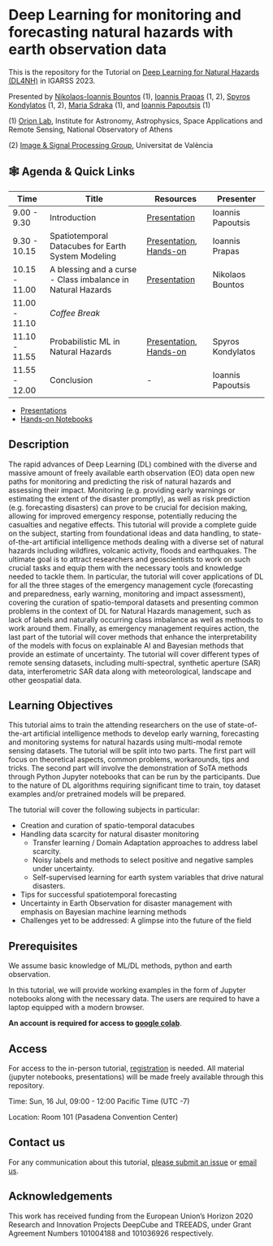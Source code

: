 # Deep Learning for monitoring and forecasting natural hazards with earth observation data

This is the repository for the Tutorial on [Deep Learning for Natural Hazards (DL4NH)](https://2023.ieeeigarss.org/tutorials.php#tut109) in IGARSS 2023.

Presented by [Nikolaos-Ioannis Bountos](https://ngbountos.github.io/) (1), [Ioannis Prapas](https://iprapas.github.io) (1, 2), [Spyros Kondylatos](https://github.com/skondylatos/) (1, 2), [Maria Sdraka](https://github.com/paren8esis/) (1), and [Ioannis Papoutsis](https://scholar.google.gr/citations?user=46cBUO8AAAAJ) (1) 

(1) [Orion Lab](http://orionlab.space.noa.gr/), Institute for Astronomy, Astrophysics, Space Applications and Remote Sensing, National Observatory of Athens

(2) [Image & Signal Processing Group](https://isp.uv.es/), Universitat de València

## 🕸️ Agenda & Quick Links

| Time          | Title          | Resources                       | Presenter         |
|---------------|----------------|---------------------------------|-------------------|
| 9.00 - 9.30   | Introduction   | [Presentation](https://docs.google.com/presentation/d/1RC0MaaI6ZRM1-LDD_IQILZz78W1JK2aT/edit?usp=drive_link&ouid=103666319609428787109&rtpof=true&sd=true)                | Ioannis Papoutsis |
| 9.30 - 10.15  | Spatiotemporal Datacubes for Earth System Modeling | [Presentation](https://docs.google.com/presentation/d/1zJm792cPx72i-il6PeZDV9XuwclACroSvFSjJiccgGY/edit?usp=drive_link), [Hands-on](https://colab.research.google.com/drive/11uJKHF67ifle2iWtANrYgxu7KiK48Tjb?usp=drive_link)  | Ioannis Prapas    |
| 10.15 - 11.00 | A blessing and a curse - Class imbalance in Natural Hazards| [Presentation](https://docs.google.com/presentation/d/1XTRsU9FhsFWhLhYTRK-bodpgTA1_BNcMVF6bMq0jL4c/edit?usp=sharing)                | Nikolaos Bountos  |
| 11.00 - 11.10 | *Coffee Break* |                                 |                   |
| 11.10 - 11.55 |  Probabilistic ML in Natural Hazards| [Presentation](https://docs.google.com/presentation/d/1GepCuzLx3SxiWxO3aszqR79uaUGGmd6FRC_KdJRY5qg/edit?usp=drive_link), [Hands-on](https://colab.research.google.com/drive/1LMihcZHW_YePbR0sUlGeiUvyjspp5Z24?usp=drive_link)  | Spyros Kondylatos |
| 11.55 - 12.00 | Conclusion     | -                | Ioannis Papoutsis |

- [Presentations](https://drive.google.com/drive/folders/1YX_whI7i8lgbvZqita2bKLUGWw3hKEoR?usp=drive_link)
- [Hands-on Notebooks](https://drive.google.com/drive/folders/18DXoU-OpgDcgNrbIZB3LOtnnjkD7kg6y?usp=drive_link)

## Description

The rapid advances of Deep Learning (DL) combined with the diverse and massive amount of freely available earth observation (EO) data open new paths for monitoring and predicting the risk of natural hazards and assessing their impact. Monitoring (e.g. providing early warnings or estimating the extent of the disaster promptly), as well as risk prediction (e.g. forecasting disasters) can prove to be crucial for decision making, allowing for improved emergency response, potentially reducing the casualties and negative effects. This tutorial will provide a complete guide on the subject, starting from foundational ideas and data handling, to state-of-the-art artificial intelligence methods dealing with a diverse set of natural hazards including wildfires, volcanic activity, floods and earthquakes. The ultimate goal is to attract researchers and geoscientists to work on such crucial tasks and equip them with the necessary tools and knowledge needed to tackle them. In particular, the tutorial will cover applications of DL for all the three stages of the emergency management cycle (forecasting and preparedness, early warning, monitoring and impact assessment), covering the curation of spatio-temporal datasets and presenting common problems in the context of DL for Natural Hazards management, such as lack of labels and naturally occurring class imbalance as well as methods to work around them. Finally, as emergency management requires action, the last part of the tutorial will cover methods that enhance the interpretability of the models with focus on explainable AI and Bayesian methods that provide an estimate of uncertainty. The tutorial will cover different types of remote sensing datasets, including multi-spectral, synthetic aperture (SAR) data, interferometric SAR data along with meteorological, landscape and other geospatial data.

## Learning Objectives

This tutorial aims to train the attending researchers on the use of state-of-the-art artificial intelligence methods to develop early warning, forecasting and monitoring systems for natural hazards using multi-modal remote sensing datasets. The tutorial will be split into two parts. The first part will focus on theoretical aspects, common problems, workarounds, tips and tricks. The second part will involve the demonstration of SoTA methods through Python Jupyter notebooks that can be run by the participants. Due to the nature of DL algorithms requiring significant time to train, toy dataset examples and/or pretrained models will be prepared.

The tutorial will cover the following subjects in particular:

* Creation and curation of spatio-temporal datacubes
* Handling data scarcity for natural disaster monitoring
  * Transfer learning / Domain Adaptation approaches to address label scarcity.
  * Noisy labels and methods to select positive and negative samples under uncertainty.
  * Self-supervised learning for earth system variables that drive natural disasters.
*    Tips for successful spatiotemporal forecasting
*    Uncertainty in Earth Observation for disaster management with emphasis on Bayesian machine learning methods
*    Challenges yet to be addressed: A glimpse into the future of the field

## Prerequisites

We assume basic knowledge of ML/DL methods, python and earth observation.

In this tutorial, we will provide working examples in the form of Jupyter notebooks along with the necessary data. The users are required to have a laptop equipped with a modern browser. 

**An account is required for access to [google colab](https://colab.research.google.com)**.

## Access 

For access to the in-person tutorial, [registration](https://2023.ieeeigarss.org/registration.asp) is needed. All material (jupyter notebooks, presentations) will be made freely available through this repository.

Time: Sun, 16 Jul, 09:00 - 12:00 Pacific Time (UTC -7)

Location: Room 101 (Pasadena Convention Center)

## Contact us 

For any communication about this tutorial, [please submit an issue](https://github.com/Orion-AI-Lab/igarss23_DL4NH/issues/new/choose) or [email us](mailto:ipapoutsis@noa.gr).

## Acknowledgements

This work has received funding from the European Union’s Horizon 2020 Research and Innovation
Projects DeepCube and TREEADS, under Grant Agreement Numbers 101004188 and 101036926
respectively.
